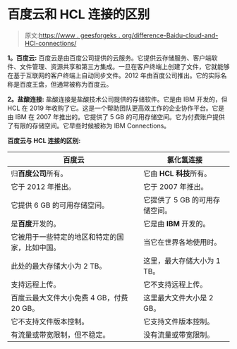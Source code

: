 # 百度云和 HCL 连接的区别

> 原文:[https://www . geesforgeks . org/difference-Baidu-cloud-and-HCl-connections/](https://www.geeksforgeeks.org/difference-between-baidu-cloud-and-hcl-connections/)

**1。百度云:**
百度云是由百度公司提供的云服务。它提供云存储服务、客户端软件、文件管理、资源共享和第三方集成。一旦在客户终端上创建了文件，它就能够在基于互联网的客户终端上自动同步文件。2012 年由百度公司推出。它的实际名称是百度王盘，但通常被称为百度云。

**2。盐酸连接:**
盐酸连接是盐酸技术公司提供的存储软件。它是由 IBM 开发的，但 HCL 在 2019 年收购了它。这是一个帮助团队更高效工作的企业协作平台。它是由 IBM 在 2007 年推出的。它提供了 5 GB 的可用存储空间。它为付费账户提供了有限的存储空间。它早些时候被称为 IBM Connections。

**百度云与 HCL 连接的区别:**

<center>

| 百度云 | 氯化氢连接 |
| --- | --- |
| 归**百度公司**所有。 | 它由 **HCL 科技**所有。 |
| 它于 2012 年推出。 | 它于 2007 年推出。 |
| 它提供 6 GB 的可用存储空间。 | 它提供了 5 GB 的可用存储空间。 |
| 是**百度**开发的。 | 它是由 **IBM** 开发的。 |
| 它被用于一些特定的地区和特定的国家，比如中国。 | 当它在世界各地使用时。 |
| 此处的最大存储大小为 2 TB。 | 这里，最大存储大小为 1 TB。 |
| 支持远程上传。 | 它不支持远程上传。 |
| 百度云最大文件大小免费 4 GB，付费 20 GB。 | 这里最大文件大小是 2 GB。 |
| 它不支持文件版本控制。 | 它支持文件版本控制。 |
| 有流量或带宽限制，但不稳定。 | 没有流量或带宽限制。 |

</center>